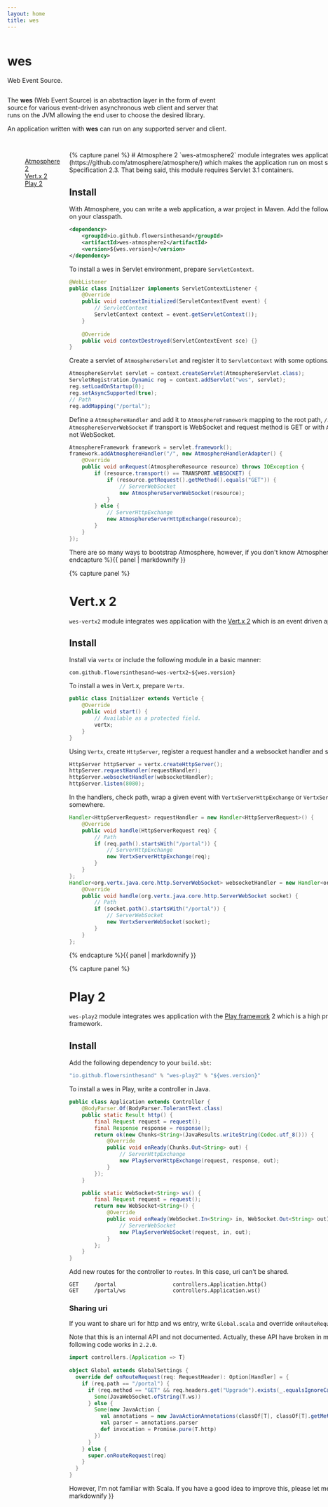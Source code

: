 ```yaml
---
layout: home 
title: wes 
---
```

<div class="main-header-wrapper">
	<div class="row">
		<div class="large-12 columns">
			<div class="main-header">
				<h1>wes</h1>
				<p>Web Event Source.</p>
			</div>
		</div>
	</div>
</div>
<div class="row">
	<div class="large-12 columns">
		<div class="main">
			<p>The <strong>wes</strong> (Web Event Source) is an abstraction layer in the form of event source for various event-driven asynchronous web client and server that runs on the JVM allowing the end user to choose the desired library.</p>
			<p>An application written with <strong>wes</strong> can run on any supported server and client.</p>
		</div>
	</div>
</div>
<div class="features-header row">
	<div class="large-12 columns">
		<hr />
	</div>
</div>
<div class="row">
	<div class="large-12 columns">
		<dl class="tabs vertical" data-tab>
			<dd class="active"><a href="#panel-atmosphere2">Atmosphere 2</a></dd>
			<dd><a href="#panel-vertx2">Vert.x 2</a></dd>
			<dd><a href="#panel-play2">Play 2</a></dd>
		</dl>
		<div class="tabs-content vertical">
			<div class="content active" id="panel-atmosphere2">
{% capture panel %}
# Atmosphere 2
`wes-atmosphere2` module integrates wes application with the [Atmosphere 2](https://github.com/atmosphere/atmosphere/) which makes the application run on most servlet containers that support the Servlet Specification 2.3. That being said, this module requires Servlet 3.1 containers.

## Install
With Atmosphere, you can write a web application, a war project in Maven. Add the following dependency to your pom.xml or include it on your classpath.

```xml
<dependency>
    <groupId>io.github.flowersinthesand</groupId>
    <artifactId>wes-atmosphere2</artifactId>
    <version>${wes.version}</version>
</dependency>
```

To install a wes in Servlet environment, prepare `ServletContext`.

```java
@WebListener
public class Initializer implements ServletContextListener {
    @Override
    public void contextInitialized(ServletContextEvent event) {
        // ServletContext
        ServletContext context = event.getServletContext());
    }
    
    @Override
    public void contextDestroyed(ServletContextEvent sce) {}
}
```

Create a servlet of `AtmosphereServlet` and register it to `ServletContext` with some options.

```java
AtmosphereServlet servlet = context.createServlet(AtmosphereServlet.class);
ServletRegistration.Dynamic reg = context.addServlet("wes", servlet);
reg.setLoadOnStartup(0);
reg.setAsyncSupported(true);
// Path
reg.addMapping("/portal");
```

Define a `AtmosphereHandler` and add it to `AtmosphereFramework` mapping to the root path, `/`. In the handler, wrap a given resource with `AtmosphereServerWebSocket` if transport is WebSocket and request method is GET or with `AtmosphereServerHttpExchange` if transport is not WebSocket.

```java
AtmosphereFramework framework = servlet.framework();
framework.addAtmosphereHandler("/", new AtmosphereHandlerAdapter() {
    @Override
    public void onRequest(AtmosphereResource resource) throws IOException {
        if (resource.transport() == TRANSPORT.WEBSOCKET) {
            if (resource.getRequest().getMethod().equals("GET")) {
                // ServerWebSocket
                new AtmosphereServerWebSocket(resource);
            }
        } else {
            // ServerHttpExchange
            new AtmosphereServerHttpExchange(resource);
        }
    }
});
```

There are so many ways to bootstrap Atmosphere, however, if you don't know Atmosphere well, just follow the above way.
{% endcapture %}{{ panel | markdownify }}
			</div>
			<div class="content" id="panel-vertx2">
{% capture panel %}
# Vert.x 2
`wes-vertx2` module integrates wes application with the [Vert.x 2](http://vertx.io/) which is an event driven application framework.

## Install
Install via `vertx` or include the following module in a basic manner:

```
com.github.flowersinthesand~wes-vertx2~${wes.version}
```

To install a wes in Vert.x, prepare `Vertx`.

```java
public class Initializer extends Verticle {
    @Override
    public void start() {
        // Available as a protected field.
        vertx; 
    }
}
```

Using `Vertx`, create `HttpServer`, register a request handler and a websocket handler and start it.

```java
HttpServer httpServer = vertx.createHttpServer();
httpServer.requestHandler(requestHandler);
httpServer.websocketHandler(websocketHandler);
httpServer.listen(8080);
```

In the handlers, check path, wrap a given event with `VertxServerHttpExchange` or `VertxServerWebSocket` and dispatch them to somewhere.

```java
Handler<HttpServerRequest> requestHandler = new Handler<HttpServerRequest>() {
    @Override
    public void handle(HttpServerRequest req) {
        // Path
        if (req.path().startsWith("/portal")) {
            // ServerHttpExchange
            new VertxServerHttpExchange(req);
        }
    }
};
Handler<org.vertx.java.core.http.ServerWebSocket> websocketHandler = new Handler<org.vertx.java.core.http.ServerWebSocket>() {
    @Override
    public void handle(org.vertx.java.core.http.ServerWebSocket socket) {
        // Path
        if (socket.path().startsWith("/portal")) {
            // ServerWebSocket
            new VertxServerWebSocket(socket);
        }
    }
};
```
{% endcapture %}{{ panel | markdownify }}
			</div>
			<div class="content" id="panel-play2">
{% capture panel %}
# Play 2
`wes-play2` module integrates wes application with the [Play framework](http://www.playframework.org/) 2 which is a high productivity Java and Scala web application framework. 

## Install
Add the following dependency to your `build.sbt`:

```scala
"io.github.flowersinthesand" % "wes-play2" % "${wes.version}"
```

To install a wes in Play, write a controller in Java.

```java
public class Application extends Controller {
    @BodyParser.Of(BodyParser.TolerantText.class)
    public static Result http() {
        final Request request = request();
        final Response response = response();
        return ok(new Chunks<String>(JavaResults.writeString(Codec.utf_8())) {
            @Override
            public void onReady(Chunks.Out<String> out) {
                // ServerHttpExchange
                new PlayServerHttpExchange(request, response, out);
            }
        });
    }

    public static WebSocket<String> ws() {
        final Request request = request();
        return new WebSocket<String>() {
            @Override
            public void onReady(WebSocket.In<String> in, WebSocket.Out<String> out) {
                // ServerWebSocket
                new PlayServerWebSocket(request, in, out);
            }
        };
    }
}
```

Add new routes for the controller to `routes`. In this case, uri can't be shared. 
```
GET     /portal                  controllers.Application.http()
GET     /portal/ws               controllers.Application.ws()
```

### Sharing uri
If you want to share uri for http and ws entry, write `Global.scala` and override `onRouteRequest`. It's not easy to do that in Java, if any.

Note that this is an internal API and not documented. Actually, these API have broken in minor release and even in patch release. The following code works in `2.2.0`.

```scala
import controllers.{Application => T}
 
object Global extends GlobalSettings {
  override def onRouteRequest(req: RequestHeader): Option[Handler] = {
    if (req.path == "/portal") {
      if (req.method == "GET" && req.headers.get("Upgrade").exists(_.equalsIgnoreCase("websocket"))) {
        Some(JavaWebSocket.ofString(T.ws))
      } else {
        Some(new JavaAction {
          val annotations = new JavaActionAnnotations(classOf[T], classOf[T].getMethod("http"))
          val parser = annotations.parser
          def invocation = Promise.pure(T.http)
        })
      }
    } else {
      super.onRouteRequest(req)
    }
  }
}
```

However, I'm not familiar with Scala. If you have a good idea to improve this, please let me know that.
{% endcapture %}{{ panel | markdownify }}
			</div>
		</div>
	</div>
</div>
